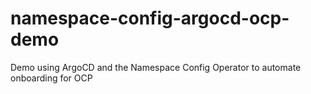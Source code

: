 # namespace-config-argocd-ocp-demo
Demo using ArgoCD and the Namespace Config Operator to automate onboarding for OCP
